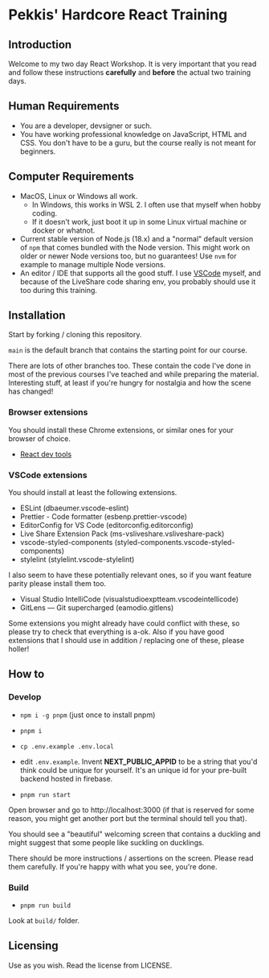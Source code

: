 # Pekkis' Hardcore React Training

## Introduction

Welcome to my two day React Workshop. It is very important
that you read and follow these instructions **carefully** and **before** the actual two training days.

## Human Requirements

- You are a developer, devsigner or such.
- You have working professional knowledge on JavaScript, HTML and CSS.
  You don't have to be a guru, but the course really is not meant for
  beginners.

## Computer Requirements

- MacOS, Linux or Windows all work.
  - In Windows, this works in WSL 2. I often use that myself when hobby coding.
  - If it doesn't work, just boot it up in some Linux virtual machine or docker or whatnot.
- Current stable version of Node.js (18.x) and a "normal" default version of `npm` that comes bundled with the Node version. This might work on older or newer Node versions too, but no guarantees! Use `nvm` for example to manage multiple Node versions.
- An editor / IDE that supports all the good stuff. I use [VSCode](https://code.visualstudio.com/) myself, and because of the LiveShare code sharing env, you probably should use it too during this training.

## Installation

Start by forking / cloning this repository.

`main` is the default branch that contains the starting point for
our course.

There are lots of other branches too. These contain the code I've done
in most of the previous courses I've teached and while preparing the material. Interesting stuff, at least if you're
hungry for nostalgia and how the scene has changed!

### Browser extensions

You should install these Chrome extensions, or similar ones for your browser of choice.

- [React dev tools](https://chrome.google.com/webstore/detail/react-developer-tools/fmkadmapgofadopljbjfkapdkoienihi)

### VSCode extensions

You should install at least the following extensions.

- ESLint (dbaeumer.vscode-eslint)
- Prettier - Code formatter (esbenp.prettier-vscode)
- EditorConfig for VS Code (editorconfig.editorconfig)
- Live Share Extension Pack (ms-vsliveshare.vsliveshare-pack)
- vscode-styled-components (styled-components.vscode-styled-components)
- stylelint (stylelint.vscode-stylelint)

I also seem to have these potentially relevant ones, so if you want feature
parity please install them too.

- Visual Studio IntelliCode (visualstudioexptteam.vscodeintellicode)
- GitLens — Git supercharged (eamodio.gitlens)

Some extensions you might already have could conflict with these, so please
try to check that everything is a-ok. Also if you have good extensions that
I should use in addition / replacing one of these, please holler!

## How to

### Develop

- `npm i -g pnpm` (just once to install pnpm)

- `pnpm i`
- `cp .env.example .env.local`
- edit `.env.example`. Invent **NEXT_PUBLIC_APPID** to be a string that you'd think could be unique for yourself. It's an unique id for your pre-built backend hosted in firebase.
- `pnpm run start`

Open browser and go to http://localhost:3000 (if that is reserved for some reason, you might get another port but the terminal should tell you that).

You should see a "beautiful" welcoming screen that contains a duckling and might suggest that some people like suckling on ducklings.

There should be more instructions / assertions on the screen. Please read them carefully. If you're happy with what you see, you're done.

### Build

- `pnpm run build`

Look at `build/` folder.

## Licensing

Use as you wish. Read the license from LICENSE.
